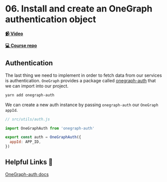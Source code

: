 # 06. Install and create an OneGraph authentication object

**[📹 Video](https://egghead.io/lessons/egghead-install-and-create-an-onegraph-authentication-object?pl=build-a-github-issue-viewer-in-react-and-graphql-be5a)**

**[💻 Course repo](https://github.com/theianjones/egghead-graphql-subscriptions)**



## Authentication

The last thing we need to implement in order to fetch data from our services is authentication. `OneGraph` provides a package called [onegraph-auth](https://www.onegraph.com/docs/) that we can import into our project.

```bash
yarn add onegraph-auth
```

We can create a new auth instance by passing `onegraph-auth` our `OneGraph` `appId`.

```js
// src/utils/auth.js

import OneGraphAuth from 'onegraph-auth'

export const auth = OneGraphAuth({
  appId: APP_ID,
})
```

## Helpful Links 🤔

[OneGraph-auth docs](https://www.onegraph.com/docs/)
